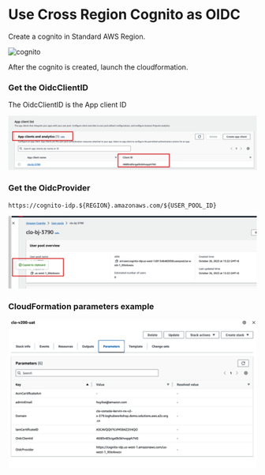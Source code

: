 # Use Cross Region Cognito as OIDC

Create a cognito in Standard AWS Region.

![cognito](./cognito.jpg)

After the cognito is created, launch the cloudformation.

### Get the OidcClientID
The OidcClientID is the App client ID

![app-client-id](./app-client-id.png)

### Get the OidcProvider
```
https://cognito-idp.${REGION}.amazonaws.com/${USER_POOL_ID}
```

![userpool-id](./userpool-id.png)

### CloudFormation parameters example

![example](./example.png)